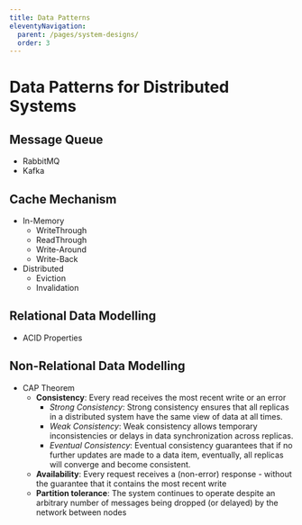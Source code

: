 ```yaml
---
title: Data Patterns
eleventyNavigation:
  parent: /pages/system-designs/
  order: 3
---
```


# Data Patterns for Distributed Systems

## Message Queue

- RabbitMQ
- Kafka

## Cache Mechanism

- In-Memory
  - WriteThrough
  - ReadThrough
  - Write-Around
  - Write-Back
- Distributed
  - Eviction
  - Invalidation

## Relational Data Modelling

- ACID Properties

## Non-Relational Data Modelling

- CAP Theorem
  - **Consistency**: Every read receives the most recent write or an error
    - _Strong Consistency_: Strong consistency ensures that all replicas in a distributed system have the same view of data at all times.
    - _Weak Consistency_: Weak consistency allows temporary inconsistencies or delays in data synchronization across replicas.
    - _Eventual Consistency_: Eventual consistency guarantees that if no further updates are made to a data item, eventually, all replicas will converge and become consistent.
  - **Availability**: Every request receives a (non-error) response - without the guarantee that it contains the most recent write
  - **Partition tolerance**: The system continues to operate despite an arbitrary number of messages being dropped (or delayed) by the network between nodes
